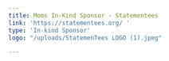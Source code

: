 ```yaml
---
title: Moms In-Kind Sponsor - Statementees
link: 'https://statementees.org/ '
type: 'In-kind Sponsor'
logo: "/uploads/StatemenTees LOGO (1).jpeg"

---
```

